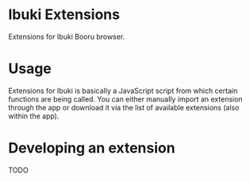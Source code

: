 # Ibuki Extensions
Extensions for Ibuki Booru browser.

# Usage
Extensions for Ibuki is basically a JavaScript script from which certain functions are being called.
You can either manually import an extension through the app or download it via the list of available extensions (also within the app).

# Developing an extension
TODO
